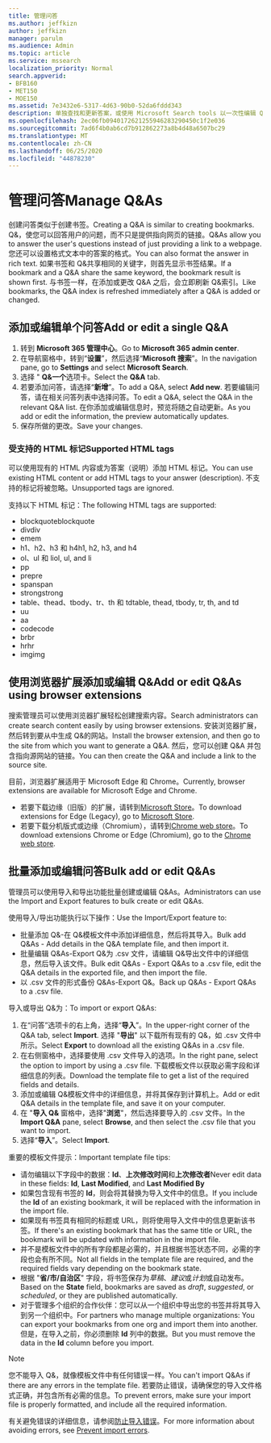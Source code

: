 ```yaml
---
title: 管理问答
ms.author: jeffkizn
author: jeffkizn
manager: parulm
ms.audience: Admin
ms.topic: article
ms.service: mssearch
localization_priority: Normal
search.appverid:
- BFB160
- MET150
- MOE150
ms.assetid: 7e3432e6-5317-4d63-90b0-52da6fddd343
description: 单独查找和更新答案，或使用 Microsoft Search tools 以一次性编辑 Q&。
ms.openlocfilehash: 2ec06fb0940172621255946283290450c1f2e036
ms.sourcegitcommit: 7ad6f4b0ab6cd7b912862273a8b4d48a6507bc29
ms.translationtype: MT
ms.contentlocale: zh-CN
ms.lasthandoff: 06/25/2020
ms.locfileid: "44878230"
---
```

# <a name="manage-qas"></a><span data-ttu-id="68e64-103">管理问答</span><span class="sxs-lookup"><span data-stu-id="68e64-103">Manage Q&As</span></span>

<span data-ttu-id="68e64-104">创建问答类似于创建书签。</span><span class="sxs-lookup"><span data-stu-id="68e64-104">Creating a Q&A is similar to creating bookmarks.</span></span> <span data-ttu-id="68e64-105">Q&，使您可以回答用户的问题，而不只是提供指向网页的链接。</span><span class="sxs-lookup"><span data-stu-id="68e64-105">Q&As allow you to answer the user's questions instead of just providing a link to a webpage.</span></span> <span data-ttu-id="68e64-106">您还可以设置格式文本中的答案的格式。</span><span class="sxs-lookup"><span data-stu-id="68e64-106">You can also format the answer in rich text.</span></span> <span data-ttu-id="68e64-107">如果书签和 Q&共享相同的关键字，则首先显示书签结果。</span><span class="sxs-lookup"><span data-stu-id="68e64-107">If a bookmark and a Q&A share the same keyword, the bookmark result is shown first.</span></span> <span data-ttu-id="68e64-108">与书签一样，在添加或更改 Q&A 之后，会立即刷新 Q&索引。</span><span class="sxs-lookup"><span data-stu-id="68e64-108">Like bookmarks, the Q&A index is refreshed immediately after a Q&A is added or changed.</span></span>

## <a name="add-or-edit-a-single-qa"></a><span data-ttu-id="68e64-109">添加或编辑单个问答</span><span class="sxs-lookup"><span data-stu-id="68e64-109">Add or edit a single Q&A</span></span>

1. <span data-ttu-id="68e64-110">转到 **Microsoft 365 管理中心**。</span><span class="sxs-lookup"><span data-stu-id="68e64-110">Go to **Microsoft 365 admin center**.</span></span>
1. <span data-ttu-id="68e64-111">在导航窗格中，转到“**设置**”，然后选择“**Microsoft 搜索**”。</span><span class="sxs-lookup"><span data-stu-id="68e64-111">In the navigation pane, go to **Settings** and select **Microsoft Search**.</span></span>
1. <span data-ttu-id="68e64-112">选择 " **Q&一个**选项卡。</span><span class="sxs-lookup"><span data-stu-id="68e64-112">Select the **Q&A** tab.</span></span>
1. <span data-ttu-id="68e64-113">若要添加问答，请选择“**新增**”。</span><span class="sxs-lookup"><span data-stu-id="68e64-113">To add a Q&A, select **Add new**.</span></span>
<span data-ttu-id="68e64-114">若要编辑问答，请在相关问答列表中选择问答。</span><span class="sxs-lookup"><span data-stu-id="68e64-114">To edit a Q&A, select the Q&A in the relevant Q&A list.</span></span> <span data-ttu-id="68e64-115">在你添加或编辑信息时，预览将随之自动更新。</span><span class="sxs-lookup"><span data-stu-id="68e64-115">As you add or edit the information, the preview automatically updates.</span></span>
1. <span data-ttu-id="68e64-116">保存所做的更改。</span><span class="sxs-lookup"><span data-stu-id="68e64-116">Save your changes.</span></span>

### <a name="supported-html-tags"></a><span data-ttu-id="68e64-117">受支持的 HTML 标记</span><span class="sxs-lookup"><span data-stu-id="68e64-117">Supported HTML tags</span></span>

<span data-ttu-id="68e64-118">可以使用现有的 HTML 内容或为答案（说明）添加 HTML 标记。</span><span class="sxs-lookup"><span data-stu-id="68e64-118">You can use existing HTML content or add HTML tags to your answer (description).</span></span> <span data-ttu-id="68e64-119">不支持的标记将被忽略。</span><span class="sxs-lookup"><span data-stu-id="68e64-119">Unsupported tags are ignored.</span></span>

<span data-ttu-id="68e64-120">支持以下 HTML 标记：</span><span class="sxs-lookup"><span data-stu-id="68e64-120">The following HTML tags are supported:</span></span>

- <span data-ttu-id="68e64-121">blockquote</span><span class="sxs-lookup"><span data-stu-id="68e64-121">blockquote</span></span>
- <span data-ttu-id="68e64-122">div</span><span class="sxs-lookup"><span data-stu-id="68e64-122">div</span></span>
- <span data-ttu-id="68e64-123">em</span><span class="sxs-lookup"><span data-stu-id="68e64-123">em</span></span>
- <span data-ttu-id="68e64-124">h1、h2、h3 和 h4</span><span class="sxs-lookup"><span data-stu-id="68e64-124">h1, h2, h3, and h4</span></span>
- <span data-ttu-id="68e64-125">ol、ul 和 li</span><span class="sxs-lookup"><span data-stu-id="68e64-125">ol, ul, and li</span></span>
- <span data-ttu-id="68e64-126">p</span><span class="sxs-lookup"><span data-stu-id="68e64-126">p</span></span>
- <span data-ttu-id="68e64-127">pre</span><span class="sxs-lookup"><span data-stu-id="68e64-127">pre</span></span>
- <span data-ttu-id="68e64-128">span</span><span class="sxs-lookup"><span data-stu-id="68e64-128">span</span></span>
- <span data-ttu-id="68e64-129">strong</span><span class="sxs-lookup"><span data-stu-id="68e64-129">strong</span></span>
- <span data-ttu-id="68e64-130">table、thead、tbody、tr、th 和 td</span><span class="sxs-lookup"><span data-stu-id="68e64-130">table, thead, tbody, tr, th, and td</span></span>
- <span data-ttu-id="68e64-131">u</span><span class="sxs-lookup"><span data-stu-id="68e64-131">u</span></span>
- <span data-ttu-id="68e64-132">a</span><span class="sxs-lookup"><span data-stu-id="68e64-132">a</span></span>
- <span data-ttu-id="68e64-133">code</span><span class="sxs-lookup"><span data-stu-id="68e64-133">code</span></span>
- <span data-ttu-id="68e64-134">br</span><span class="sxs-lookup"><span data-stu-id="68e64-134">br</span></span>
- <span data-ttu-id="68e64-135">hr</span><span class="sxs-lookup"><span data-stu-id="68e64-135">hr</span></span>
- <span data-ttu-id="68e64-136">img</span><span class="sxs-lookup"><span data-stu-id="68e64-136">img</span></span>

## <a name="add-or-edit-qas-using-browser-extensions"></a><span data-ttu-id="68e64-137">使用浏览器扩展添加或编辑 Q&</span><span class="sxs-lookup"><span data-stu-id="68e64-137">Add or edit Q&As using browser extensions</span></span>

<span data-ttu-id="68e64-138">搜索管理员可以使用浏览器扩展轻松创建搜索内容。</span><span class="sxs-lookup"><span data-stu-id="68e64-138">Search administrators can create search content easily by using browser extensions.</span></span> <span data-ttu-id="68e64-139">安装浏览器扩展，然后转到要从中生成 Q&的网站。</span><span class="sxs-lookup"><span data-stu-id="68e64-139">Install the browser extension, and then go to the site from which you want to generate a Q&A.</span></span> <span data-ttu-id="68e64-140">然后，您可以创建 Q&A 并包含指向源网站的链接。</span><span class="sxs-lookup"><span data-stu-id="68e64-140">You can then create the Q&A and include a link to the source site.</span></span>

<span data-ttu-id="68e64-141">目前，浏览器扩展适用于 Microsoft Edge 和 Chrome。</span><span class="sxs-lookup"><span data-stu-id="68e64-141">Currently, browser extensions are available for Microsoft Edge and Chrome.</span></span>

- <span data-ttu-id="68e64-142">若要下载边缘（旧版）的扩展，请转到[Microsoft Store](https://www.microsoft.com/p/microsoft-search-content-creator/9nrqdbcbwq55?activetab=pivot:overviewtab)。</span><span class="sxs-lookup"><span data-stu-id="68e64-142">To download extensions for Edge (Legacy), go to [Microsoft Store](https://www.microsoft.com/p/microsoft-search-content-creator/9nrqdbcbwq55?activetab=pivot:overviewtab).</span></span>
- <span data-ttu-id="68e64-143">若要下载分机版式或边缘（Chromium），请转到[Chrome web store](https://chrome.google.com/webstore/detail/microsoft-search-content/nocnablpaoeecfmfnjoheefkogmleipm)。</span><span class="sxs-lookup"><span data-stu-id="68e64-143">To download extensions Chrome or Edge (Chromium), go to the [Chrome web store](https://chrome.google.com/webstore/detail/microsoft-search-content/nocnablpaoeecfmfnjoheefkogmleipm).</span></span>

## <a name="bulk-add-or-edit-qas"></a><span data-ttu-id="68e64-144">批量添加或编辑问答</span><span class="sxs-lookup"><span data-stu-id="68e64-144">Bulk add or edit Q&As</span></span>

<span data-ttu-id="68e64-145">管理员可以使用导入和导出功能批量创建或编辑 Q&As。</span><span class="sxs-lookup"><span data-stu-id="68e64-145">Administrators can use the Import and Export features to bulk create or edit Q&As.</span></span>

<span data-ttu-id="68e64-146">使用导入/导出功能执行以下操作：</span><span class="sxs-lookup"><span data-stu-id="68e64-146">Use the Import/Export feature to:</span></span>

- <span data-ttu-id="68e64-147">批量添加 Q&-在 Q&模板文件中添加详细信息，然后将其导入。</span><span class="sxs-lookup"><span data-stu-id="68e64-147">Bulk add Q&As - Add details in the Q&A template file, and then import it.</span></span>
- <span data-ttu-id="68e64-148">批量编辑 Q&As-Export Q&为 .csv 文件，请编辑 Q&导出文件中的详细信息，然后导入该文件。</span><span class="sxs-lookup"><span data-stu-id="68e64-148">Bulk edit Q&As - Export Q&As to a .csv file, edit the Q&A details in the exported file, and then import the file.</span></span>
- <span data-ttu-id="68e64-149">以 .csv 文件的形式备份 Q&As-Export Q&。</span><span class="sxs-lookup"><span data-stu-id="68e64-149">Back up Q&As - Export Q&As to a .csv file.</span></span>

<span data-ttu-id="68e64-150">导入或导出 Q&为：</span><span class="sxs-lookup"><span data-stu-id="68e64-150">To import or export Q&As:</span></span>

1. <span data-ttu-id="68e64-151">在“问答”选项卡的右上角，选择“**导入**”。</span><span class="sxs-lookup"><span data-stu-id="68e64-151">In the upper-right corner of the Q&A tab, select **Import**.</span></span>
<span data-ttu-id="68e64-152">选择 "**导出**" 以下载所有现有的 Q&，如 .csv 文件中所示。</span><span class="sxs-lookup"><span data-stu-id="68e64-152">Select **Export** to download all the existing Q&As in a .csv file.</span></span>
1. <span data-ttu-id="68e64-153">在右侧窗格中，选择要使用 .csv 文件导入的选项。</span><span class="sxs-lookup"><span data-stu-id="68e64-153">In the right pane, select the option to import by using a .csv file.</span></span> <span data-ttu-id="68e64-154">下载模板文件以获取必需字段和详细信息的列表。</span><span class="sxs-lookup"><span data-stu-id="68e64-154">Download the template file to get a list of the required fields and details.</span></span>
1. <span data-ttu-id="68e64-155">添加或编辑 Q&模板文件中的详细信息，并将其保存到计算机上。</span><span class="sxs-lookup"><span data-stu-id="68e64-155">Add or edit Q&A details in the template file, and save it on your computer.</span></span>
1. <span data-ttu-id="68e64-156">在 "**导入 Q&** 窗格中，选择"**浏览**"，然后选择要导入的 .csv 文件。</span><span class="sxs-lookup"><span data-stu-id="68e64-156">In the **Import Q&A** pane, select **Browse**, and then select the .csv file that you want to import.</span></span>
1. <span data-ttu-id="68e64-157">选择“**导入**”。</span><span class="sxs-lookup"><span data-stu-id="68e64-157">Select **Import**.</span></span>

<span data-ttu-id="68e64-158">重要的模板文件提示：</span><span class="sxs-lookup"><span data-stu-id="68e64-158">Important template file tips:</span></span>

- <span data-ttu-id="68e64-159">请勿编辑以下字段中的数据：**Id**、**上次修改时间**和**上次修改者**</span><span class="sxs-lookup"><span data-stu-id="68e64-159">Never edit data in these fields: **Id**, **Last Modified**, and **Last Modified By**</span></span>
- <span data-ttu-id="68e64-160">如果包含现有书签的 **Id**，则会将其替换为导入文件中的信息。</span><span class="sxs-lookup"><span data-stu-id="68e64-160">If you include the **Id** of an existing bookmark, it will be replaced with the information in the import file.</span></span>
- <span data-ttu-id="68e64-161">如果现有书签具有相同的标题或 URL，则将使用导入文件中的信息更新该书签。</span><span class="sxs-lookup"><span data-stu-id="68e64-161">If there's an existing bookmark that has the same title or URL, the bookmark will be updated with information in the import file.</span></span>
- <span data-ttu-id="68e64-162">并不是模板文件中的所有字段都是必需的，并且根据书签状态不同，必需的字段也会有所不同。</span><span class="sxs-lookup"><span data-stu-id="68e64-162">Not all fields in the template file are required, and the required fields vary depending on the bookmark state.</span></span>
- <span data-ttu-id="68e64-163">根据 "**省/市/自治区**" 字段，将书签保存为*草稿*、*建议*或*计划*或自动发布。</span><span class="sxs-lookup"><span data-stu-id="68e64-163">Based on the **State** field, bookmarks are saved as *draft*, *suggested*, or *scheduled*, or they are published automatically.</span></span>
- <span data-ttu-id="68e64-164">对于管理多个组织的合作伙伴：您可以从一个组织中导出您的书签并将其导入到另一个组织中。</span><span class="sxs-lookup"><span data-stu-id="68e64-164">For partners who manage multiple organizations: You can export your bookmarks from one org and import them into another.</span></span> <span data-ttu-id="68e64-165">但是，在导入之前，你必须删除 **Id** 列中的数据。</span><span class="sxs-lookup"><span data-stu-id="68e64-165">But you must remove the data in the **Id** column before you import.</span></span>

> [!NOTE]
> <span data-ttu-id="68e64-166">您不能导入 Q&，就像模板文件中有任何错误一样。</span><span class="sxs-lookup"><span data-stu-id="68e64-166">You can't import Q&As if there are any errors in the template file.</span></span> <span data-ttu-id="68e64-167">若要防止错误，请确保您的导入文件格式正确，并包含所有必需的信息。</span><span class="sxs-lookup"><span data-stu-id="68e64-167">To prevent errors, make sure your import file is properly formatted, and include all the required information.</span></span>

<span data-ttu-id="68e64-168">有关避免错误的详细信息，请参阅[防止导入错误](manage-bookmarks.md#prevent-import-errors)。</span><span class="sxs-lookup"><span data-stu-id="68e64-168">For more information about avoiding errors, see [Prevent import errors](manage-bookmarks.md#prevent-import-errors).</span></span>

